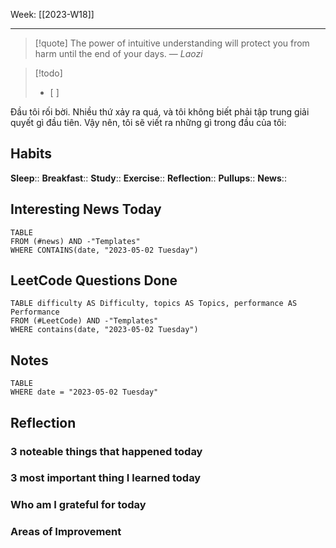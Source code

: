 Week: [[2023-W18]]
- - -
>[!quote]
> The power of intuitive understanding will protect you from harm until the end of your days.
> — <cite>Laozi</cite>

>[!todo]
>- [ ] 

Đầu tôi rối bời. Nhiều thứ xảy ra quá, và tôi không biết phải tập trung giải quyết gì đầu tiên. Vậy nên, tôi sẽ viết ra những gì trong đầu của tôi:


## Habits

**Sleep**::
**Breakfast**::
**Study**:: 
**Exercise**:: 
**Reflection**:: 
**Pullups**::
**News**::

## Interesting News Today

```dataview
TABLE 
FROM (#news) AND -"Templates"
WHERE CONTAINS(date, "2023-05-02 Tuesday") 
```

## LeetCode Questions Done

```dataview
TABLE difficulty AS Difficulty, topics AS Topics, performance AS Performance
FROM (#LeetCode) AND -"Templates"
WHERE contains(date, "2023-05-02 Tuesday") 
```

## Notes

```dataview
TABLE
WHERE date = "2023-05-02 Tuesday"
```

## Reflection

### 3 noteable things that happened today

### 3 most important thing I learned today

### Who am I grateful for today

### Areas of Improvement